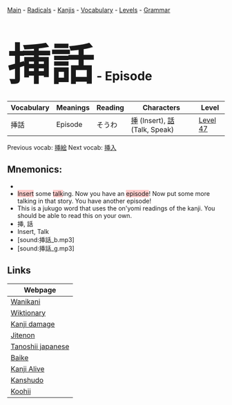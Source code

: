 <style> bigfont {font-size: 100px}</style>
[Main](../README.md) -
[Radicals](../radicals.md) -
[Kanjis](../kanjis.md) -
[Vocabulary](../vocabulary.md) -
[Levels](../levels.md) -
[Grammar](../grammar.md)
# <bigfont> 挿話</bigfont> - Episode 

| Vocabulary | Meanings | Reading | Characters | Level |
| --- | --- | --- | --- | --- |
| 挿話 | Episode | そうわ |  [挿](../kanjis/挿.md) (Insert), [話](../kanjis/話.md) (Talk, Speak) | [Level 47](../levels/wk_level47.md) |

Previous vocab: [挿絵](挿絵.md) Next vocab: [挿入](挿入.md) 

## Mnemonics:

* 
* <span style="background-color:#ffcccb"> Insert</span> some <span style="background-color:#ffcccb"> talk</span>ing. Now you have an <span style="background-color:#ffcccb"> episode</span>! Now put some more talking in that story. You have another episode!
* This is a jukugo word that uses the on'yomi readings of the kanji. You should be able to read this on your own.
* 挿, 話
* Insert, Talk
* [sound:挿話_b.mp3]
* [sound:挿話_g.mp3]


## Links 

| Webpage |
| --- |
| [Wanikani          ](https://www.wanikani.com/kanji/挿話) |
| [Wiktionary        ](https://en.wiktionary.org/wiki/挿話) |
| [Kanji damage      ](http://www.kanjidamage.com/kanji/search?utf8=✓&q=挿話) |
| [Jitenon           ](https://jitenon.com/kanji/挿話) |
| [Tanoshii japanese ](https://www.tanoshiijapanese.com/dictionary/kanji.cfm?k=挿話) |
| [Baike             ](https://baike.baidu.com/item/挿話) |
| [Kanji Alive       ](https://app.kanjialive.com/挿話) |
| [Kanshudo          ](https://www.kanshudo.com/searchmn?q=挿話) |
| [Koohii            ](https://kanji.koohii.com/study/kanji/挿話) |
